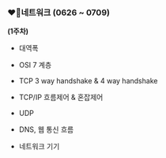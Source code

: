 ### ❤️‍🔥네트워크 (0626 ~ 0709)
**(1주차)**
- 대역폭






- OSI 7 계층
- TCP 3 way handshake & 4 way handshake
- TCP/IP 흐름제어 & 혼잡제어
- UDP
- DNS, 웹 통신 흐름
- 네트워크 기기